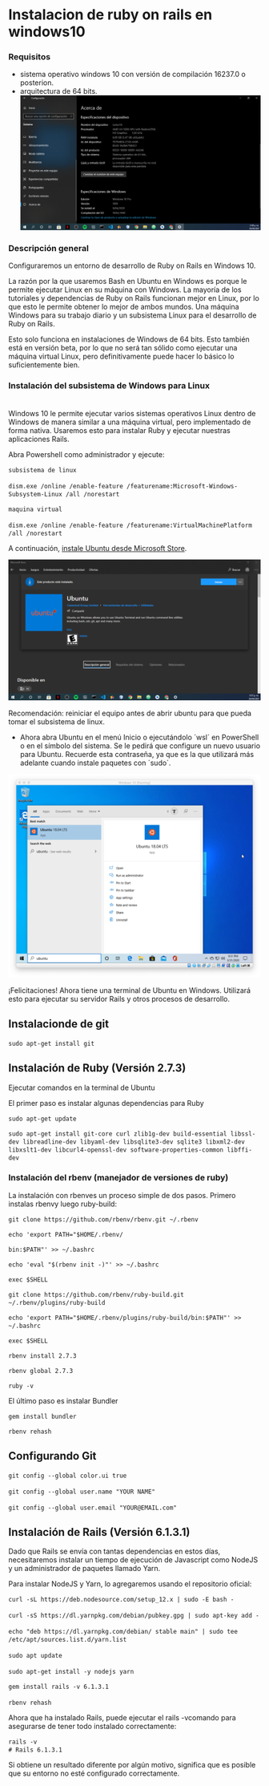 # Instalacion de ruby on rails en windows10

### Requisitos
  - sistema operativo windows 10 con versión de compilación  16237.0 o posterion.
  - arquitectura de 64 bits.
![sistema](./img/sistema.PNG)


  ### Descripción general

  Configuraremos un entorno de desarrollo de Ruby on Rails en Windows 10.

  La razón por la que usaremos Bash en Ubuntu en Windows es porque le permite ejecutar Linux en su máquina con Windows. La mayoría de los tutoriales y dependencias de Ruby on Rails funcionan mejor en Linux, por lo que esto le permite obtener lo mejor de ambos mundos. Una máquina Windows para su trabajo diario y un subsistema Linux para el desarrollo de Ruby on Rails.

  Esto solo funciona en instalaciones de Windows de 64 bits. Esto también está en versión beta, por lo que no será tan sólido como ejecutar una máquina virtual Linux, pero definitivamente puede hacer lo básico lo suficientemente bien.

### Instalación del subsistema de Windows para Linux <br><br>
Windows 10 le permite ejecutar varios sistemas operativos Linux dentro de Windows de manera similar a una máquina virtual, pero implementado de forma nativa. Usaremos esto para instalar Ruby y ejecutar nuestras aplicaciones Rails.

Abra Powershell como administrador y ejecute:


```
subsistema de linux

dism.exe /online /enable-feature /featurename:Microsoft-Windows-Subsystem-Linux /all /norestart
```
```
maquina virtual

dism.exe /online /enable-feature /featurename:VirtualMachinePlatform /all /norestart
```

A continuación, [instale Ubuntu desde Microsoft Store](https://www.microsoft.com/en-us/p/ubunt[[u/9nblggh4msv6).

![ubuntu](./img/ubuntu.PNG)

Recomendación: reiniciar el equipo antes de abrir ubuntu para que pueda tomar el subsistema de linux.

- Ahora abra Ubuntu en el menú Inicio o ejecutándolo ´wsl´ en PowerShell o en el símbolo del sistema. Se le pedirá que configure un nuevo usuario para Ubuntu. Recuerde esta contraseña, ya que es la que utilizará más adelante cuando instale paquetes con ´sudo´.

![ubuntu](./img/busqueda.PNG)

¡Felicitaciones! Ahora tiene una terminal de Ubuntu en Windows. Utilizará esto para ejecutar su servidor Rails y otros procesos de desarrollo.

## Instalacionde de git
```
sudo apt-get install git
```

## Instalación de Ruby (Versión 2.7.3)
Ejecutar comandos en la terminal de Ubuntu

El primer paso es instalar algunas dependencias para Ruby

```
sudo apt-get update
```

```
sudo apt-get install git-core curl zlib1g-dev build-essential libssl-dev libreadline-dev libyaml-dev libsqlite3-dev sqlite3 libxml2-dev libxslt1-dev libcurl4-openssl-dev software-properties-common libffi-dev
```
### Instalación del rbenv (manejador de versiones de ruby)

La instalación con rbenves un proceso simple de dos pasos. Primero instalas rbenvy luego ruby-build:

```
git clone https://github.com/rbenv/rbenv.git ~/.rbenv
```
```
echo 'export PATH="$HOME/.rbenv/
```
```
bin:$PATH"' >> ~/.bashrc
```
```
echo 'eval "$(rbenv init -)"' >> ~/.bashrc
```
```
exec $SHELL
```
```
git clone https://github.com/rbenv/ruby-build.git ~/.rbenv/plugins/ruby-build
```
```
echo 'export PATH="$HOME/.rbenv/plugins/ruby-build/bin:$PATH"' >> ~/.bashrc
```
```
exec $SHELL
```
```
rbenv install 2.7.3
```
```
rbenv global 2.7.3
```
```
ruby -v
```

El último paso es instalar Bundler

```
gem install bundler
```
```
rbenv rehash
```

## Configurando Git

```
git config --global color.ui true

git config --global user.name "YOUR NAME"

git config --global user.email "YOUR@EMAIL.com"
```

## Instalación de Rails (Versión 6.1.3.1)

Dado que Rails se envía con tantas dependencias en estos días, necesitaremos instalar un tiempo de ejecución de Javascript como NodeJS y un administrador de paquetes llamado Yarn.

Para instalar NodeJS y Yarn, lo agregaremos usando el repositorio oficial:

```
curl -sL https://deb.nodesource.com/setup_12.x | sudo -E bash -

curl -sS https://dl.yarnpkg.com/debian/pubkey.gpg | sudo apt-key add -

echo "deb https://dl.yarnpkg.com/debian/ stable main" | sudo tee /etc/apt/sources.list.d/yarn.list

sudo apt update

sudo apt-get install -y nodejs yarn
```

```
gem install rails -v 6.1.3.1

rbenv rehash
```
 Ahora que ha instalado Rails, puede ejecutar el rails -vcomando para asegurarse de tener todo instalado correctamente:

```
rails -v
# Rails 6.1.3.1
```

Si obtiene un resultado diferente por algún motivo, significa que es posible que su entorno no esté configurado correctamente.

